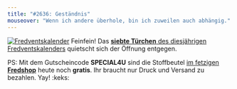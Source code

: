 ```yaml
---
title: "#2636: Geständnis"
mouseover: "Wenn ich andere überhole, bin ich zuweilen auch abhängig."
---
```


<a href="http://www.fonflatter.de/der-fetzige-fredventskalender-2012" title="Der fetzige Fredventskalender"><img src="http://www.fonflatter.de/adv12/fredventskalender_banner.png" alt="Fredventskalender" /></a>
Feinfein! Das <a href="http://www.fonflatter.de/2012/12/07/das-7-turchen-2/"><strong>siebte Türchen</strong> des diesjährigen Fredventskalenders</a> quietscht sich der Öffnung entgegen.

PS:
Mit dem Gutscheincode <strong>SPECIAL4U</strong> sind die Stoffbeutel <a href="http://fred-o-mat.spreadshirt.net" title="Fredshop">im fetzigen <strong>Fredshop</strong></a> heute noch <strong>gratis</strong>.
Ihr braucht nur Druck und Versand zu bezahlen.
Yay!
:keks:
